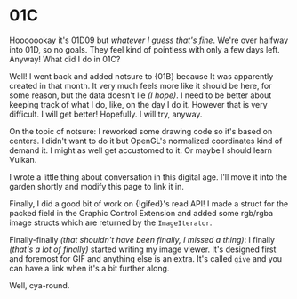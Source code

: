 # 01C

Hooooookay it's 01D09 but *whatever I guess that's fine*. We're over halfway into 01D, so no goals. They feel kind of pointless with only a few days left. Anyway! What did I do in 01C?

Well! I went back and added notsure to {01B} because It was apparently created in that month. It very much feels more like it should be here, for some reason, but the data doesn't lie *(I hope)*. I need to be better about keeping track of what I do, like, on the day I do it. However that is very difficult. I will get better! Hopefully. I will try, anyway.

On the topic of notsure:
I reworked some drawing code so it's based on centers. I didn't want to do it but OpenGL's normalized coordinates kind of demand it. I might as well get accustomed to it. Or maybe I should learn Vulkan.

I wrote a little thing about conversation in this digital age. I'll move it into the garden shortly and modify this page to link it in.

Finally, I did a good bit of work on {!gifed}'s read API! I made a struct for the packed field in the Graphic Control Extension and added some rgb/rgba image structs which are returned by the `ImageIterator`.

[gifed]: https://github.com/gennyble/gifed

Finally-finally *(that shouldn't have been finally, I missed a thing)*: I finally *(that's a lot of finally)* started writing my image viewer. It's designed first and foremost for GIF and anything else is an extra. It's called `give` and you can have a link when it's a bit further along.

Well, cya-round.